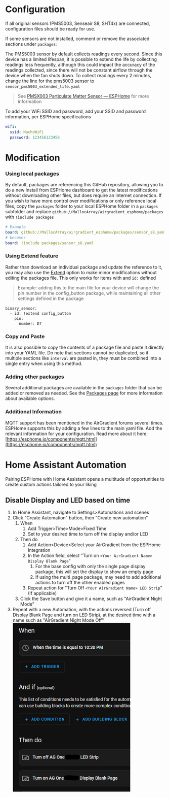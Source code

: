 # Configuration

If all original sensors (PMS5003, Senseair S8, SHT4x) are connected, configuration files should be ready for use.

If some sensors are not installed, comment or remove the associated sections under `packages:`

The PMS5003 sensor by default collects readings every second.  Since this device has a limited lifespan, it is possible to extend the life by collecting readings less frequently, although this could impact the accuracy of the readings collected, since there will not be constant airflow through the device when the fan shuts down.  To collect readings every 2 minutes, change the line for the pms5003 sensor to `sensor_pms5003_extended_life.yaml`

> See [PMSX003 Particulate Matter Sensor — ESPHome](https://esphome.io/components/sensor/pmsx003.html#sensor-longevity) for more information

To add your WiFi SSID and password, add your SSID and password information, per ESPHome specifications

```yaml
wifi:
  ssid: NachoWiFi
  password: 123456123456
```

# Modification

### Using local packages

By default, packages are referencing this GitHub repository, allowing you to do a new Install from ESPHome dashboard to get the latest modifications without downloading other files, but does require an Internet connection.  If you wish to have more control over modifications or only reference local files, copy the `packages` folder to your local ESPHome folder in a `packages` subfolder and replace `github://MallocArray/airgradient_esphome/packages `with `!include packages`

```yaml
# Example
board: github://MallocArray/airgradient_esphome/packages/sensor_s8.yaml
# becomes
board: !include packages/sensor_s8.yaml
```

### Using Extend feature

Rather than download an individual package and update the reference to it, you may also use the [Extend](https://esphome.io/guides/configuration-types.html#extend) option to make minor modifications without editing the packages file.  This only works for items with and `id:` defined

> Example: adding this to the main file for your device will change the pin number in the config_button package, while maintaining all other settings defined in the package

```
binary_sensor:
  - id: !extend config_button
    pin:
      number: D7
```

### Copy and Paste

It is also possible to copy the contents of a package file and paste it directly into your YAML file.  Do note that sections cannot be duplicated, so if multiple sections like `interval` are pasted in, they must be combined into a single entry when using this method.

### Adding other packages

Several additional packages are available in the `packages` folder that can be added or removed as needed.  See the [Packages page](/packages.md) for more information about available options.

### Additional Information

MQTT support has been mentioned in the AirGradient forums several times.  ESPHome supports this by adding a few lines to the main yaml file. Add the relevant information for your configuration. Read more about it here:
[https://esphome.io/components/mqtt.html](https://esphome.io/components/mqtt.html)

# Home Assistant Automation

Pairing ESPHome with Home Assistant opens a multitude of opportunities to create custom actions tailored to your liking

## Disable Display and LED based on time

1. In Home Assistant, navigate to Settings>Automations and scenes
2. Click "Create Automation" button, then "Create new automation"
   1. When
      1. Add Trigger>Time>Mode>Fixed Time
      2. Set to your desired time to turn off the display and/or LED
   2. Then do
      1. Add Action>Device>Select your AirGradient from the ESPHome Integration
      2. In the Action field, select "Turn on `<Your AirGradient Name> Display Blank Page`"
         1. For the base config with only the single page display package, this will set the display to show an empty page
         2. If using the multi_page package, may need to add additional actions to turn off the other enabled pages
      3. Repeat action for "Turn Off `<Your AirGradient Name> LED Strip`" (If applicable)
   3. Click the Save button and give it a name, such as "AirGradient Night Mode"
3. Repeat with a new Automation, with the actions reversed (Turn off Display Blank Page and turn on LED Strip), at the desired time with a name such as "AirGradient Night Mode Off"
   ![automation](image/configuration/2025-03-20-205242.png)
